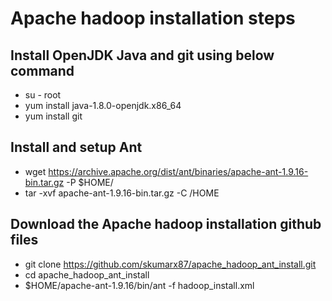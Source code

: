 # Apache hadoop installation steps
## Install OpenJDK Java  and git using below command
* su - root
* yum install java-1.8.0-openjdk.x86_64
* yum install git
## Install and setup Ant
* wget https://archive.apache.org/dist/ant/binaries/apache-ant-1.9.16-bin.tar.gz -P $HOME/
* tar -xvf apache-ant-1.9.16-bin.tar.gz -C /HOME
## Download the Apache hadoop installation github files
* git clone https://github.com/skumarx87/apache_hadoop_ant_install.git
* cd apache_hadoop_ant_install
* $HOME/apache-ant-1.9.16/bin/ant -f hadoop_install.xml

